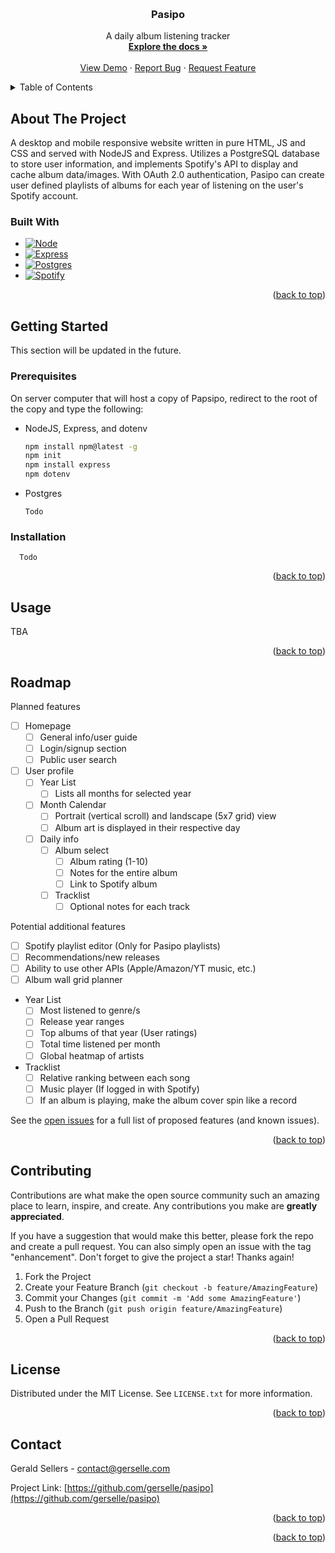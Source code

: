 <a name="readme-top"></a>

<br />
<div align="center">
<h3 align="center">Pasipo</h3>

  <p align="center">
    A daily album listening tracker
    <br />
    <a href="https://github.com/gerselle/pasipo"><strong>Explore the docs »</strong></a>
    <br />
    <br />
    <a href="https://github.com/gerselle/pasipo">View Demo</a>
    ·
    <a href="https://github.com/gerselle/pasipo/issues">Report Bug</a>
    ·
    <a href="https://github.com/gerselle/pasipo/issues">Request Feature</a>
  </p>
</div>

<!-- TABLE OF CONTENTS -->
<details>
  <summary>Table of Contents</summary>
  <ol>
    <li>
      <a href="#about-the-project">About The Project</a>
      <ul>
        <li><a href="#built-with">Built With</a></li>
      </ul>
    </li>
    <li>
      <a href="#getting-started">Getting Started</a>
      <ul>
        <li><a href="#prerequisites">Prerequisites</a></li>
        <li><a href="#installation">Installation</a></li>
      </ul>
    </li>
    <li><a href="#usage">Usage</a></li>
    <li><a href="#roadmap">Roadmap</a></li>
    <li><a href="#contributing">Contributing</a></li>
    <li><a href="#license">License</a></li>
    <li><a href="#contact">Contact</a></li>
    <li><a href="#acknowledgments">Acknowledgments</a></li>
  </ol>
</details>



<!-- ABOUT THE PROJECT -->
## About The Project

<!-- [![Product Name Screen Shot][product-screenshot]](https://example.com) -->

A desktop and mobile responsive website written in pure HTML, JS and CSS and served with NodeJS and Express. Utilizes a PostgreSQL database to store user information, and implements Spotify's API to display and cache album data/images. With OAuth 2.0 authentication, Pasipo can create user defined playlists of albums for each year of listening on the user's Spotify account.

### Built With

* [![Node][Node.js]][Node-url]
* [![Express][Express.js]][Express-url]
* [![Postgres][Postgres]][Postgres-url]
* [![Spotify][Spotify]][Spotify-url]

<p align="right">(<a href="#readme-top">back to top</a>)</p>

<!-- GETTING STARTED -->
## Getting Started

This section will be updated in the future.

### Prerequisites

On server computer that will host a copy of Papsipo, redirect to the root of the copy and type the following:
* NodeJS, Express, and dotenv
  ```sh
  npm install npm@latest -g
  npm init
  npm install express
  npm dotenv
  ```

* Postgres
  ```
  Todo
  ```


### Installation

```
  Todo
```

<p align="right">(<a href="#readme-top">back to top</a>)</p>


<!-- USAGE EXAMPLES -->
## Usage

TBA

<p align="right">(<a href="#readme-top">back to top</a>)</p>



<!-- ROADMAP -->
## Roadmap

Planned features
- [ ] Homepage
  - [ ] General info/user guide
  - [ ] Login/signup section
  - [ ] Public user search
- [ ] User profile
  - [ ] Year List
    - [ ] Lists all months for selected year
  - [ ] Month Calendar
    - [ ] Portrait (vertical scroll) and landscape (5x7 grid) view
    - [ ] Album art is displayed in their respective day
  - [ ] Daily info
    - [ ] Album select
      - [ ] Album rating (1-10)
      - [ ] Notes for the entire album
      - [ ] Link to Spotify album 
    - [ ] Tracklist
      - [ ] Optional notes for each track

Potential additional features
- [ ] Spotify playlist editor (Only for Pasipo playlists)
- [ ] Recommendations/new releases  
- [ ] Ability to use other APIs (Apple/Amazon/YT music, etc.)
- [ ] Album wall grid planner
- Year List
    - [ ] Most listened to genre/s
    - [ ] Release year ranges
    - [ ] Top albums of that year (User ratings)
    - [ ] Total time listened per month
    - [ ] Global heatmap of artists 
- Tracklist
  - [ ] Relative ranking between each song
  - [ ] Music player (If logged in with Spotify)
  - [ ] If an album is playing, make the album cover spin like a record

See the [open issues](https://github.com/gerselle/pasipo/issues) for a full list of proposed features (and known issues).

<p align="right">(<a href="#readme-top">back to top</a>)</p>

<!-- CONTRIBUTING -->
## Contributing

Contributions are what make the open source community such an amazing place to learn, inspire, and create. Any contributions you make are **greatly appreciated**.

If you have a suggestion that would make this better, please fork the repo and create a pull request. You can also simply open an issue with the tag "enhancement".
Don't forget to give the project a star! Thanks again!

1. Fork the Project
2. Create your Feature Branch (`git checkout -b feature/AmazingFeature`)
3. Commit your Changes (`git commit -m 'Add some AmazingFeature'`)
4. Push to the Branch (`git push origin feature/AmazingFeature`)
5. Open a Pull Request

<p align="right">(<a href="#readme-top">back to top</a>)</p>

<!-- LICENSE -->
## License

Distributed under the MIT License. See `LICENSE.txt` for more information.

<p align="right">(<a href="#readme-top">back to top</a>)</p>

<!-- CONTACT -->
## Contact

Gerald Sellers - contact@gerselle.com

Project Link: [https://github.com/gerselle/pasipo](https://github.com/gerselle/pasipo)

<p align="right">(<a href="#readme-top">back to top</a>)</p>



<!-- ACKNOWLEDGMENTS -->
<p align="right">(<a href="#readme-top">back to top</a>)</p>



<!-- MARKDOWN LINKS & IMAGES -->
<!-- https://www.markdownguide.org/basic-syntax/#reference-style-links -->
[contributors-shield]: https://img.shields.io/github/contributors/gerselle/pasipo.svg?style=for-the-badge
[contributors-url]: https://github.com/gerselle/pasipo/graphs/contributors
[forks-shield]: https://img.shields.io/github/forks/gerselle/pasipo.svg?style=for-the-badge
[forks-url]: https://github.com/gerselle/pasipo/network/members
[stars-shield]: https://img.shields.io/github/stars/gerselle/pasipo.svg?style=for-the-badge
[stars-url]: https://github.com/gerselle/pasipo/stargazers
[issues-shield]: https://img.shields.io/github/issues/gerselle/pasipo.svg?style=for-the-badge
[issues-url]: https://github.com/gerselle/pasipo/issues
[license-shield]: https://img.shields.io/github/license/gerselle/pasipo.svg?style=for-the-badge
[license-url]: https://github.com/gerselle/pasipo/blob/master/LICENSE.txt
[linkedin-shield]: https://img.shields.io/badge/-LinkedIn-black.svg?style=for-the-badge&logo=linkedin&colorB=555
[linkedin-url]: https://linkedin.com/in/gerselle
[product-screenshot]: images/screenshot.png



[Node.js]: https://img.shields.io/badge/node.js-6DA55F?style=for-the-badge&logo=node.js&logoColor=white
[Node-url]: https://nodejs.org/en

[Express.js]: https://img.shields.io/badge/express.js-%23404d59.svg?style=for-the-badge&logo=express&logoColor=%2361DAFB
[Express-url]: https://expressjs.com/

[Spotify]: https://img.shields.io/badge/Spotify-1ED760?style=for-the-badge&logo=spotify&logoColor=white
[Spotify-url]: https://developer.spotify.com/documentation/web-api

[Postgres]: https://img.shields.io/badge/postgres-%23316192.svg?style=for-the-badge&logo=postgresql&logoColor=white
[Postgres-url]: https://www.postgresql.org/